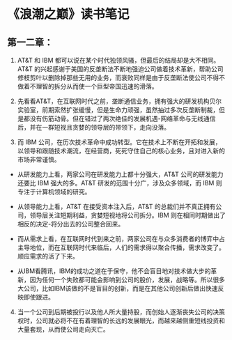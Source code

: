# 《浪潮之巅》读书笔记

## 第一二章：

1. AT&T 和 IBM 都可以说在某个时代独领风骚，但最后的结局却是大不相同。AT&T 的兴起感谢于美国的反垄断法不断地强迫公司做着技术革新，帮助公司修枝剪叶以删除掉那些无用的业务，而衰败同样是由于反垄断法使公司不得不做着不理智的拆分从而使一个巨型帝国迅速的滑落。

2. 先看看AT&T，在互联网时代之前，垄断通信业务，拥有强大的研发机构贝尔实验室，前期索然扩张缓慢，但是生命力顽强，虽然抽过多次反垄断制裁，但是都没有伤筋动骨。但在错过了两次绝佳的发展机遇-网络革命与无线通信后，并在一群短视且贪婪的领导层的带领下，走向没落。

3. 而 IBM 公司，在历次技术革命中成功转型。它在技术上不断在开拓和发展，以领导和跟随技术潮流，在经营商，死死守住自己的核心业务，且对进入新的市场非常谨慎。

- 从研发能力上看，两家公司在研发能力上都十分强大，AT&T 公司的研发能力还要比 IBM 强大的多。AT&T 研发的范围十分广，涉及众多领域，而 IBM 则专注于计算机领域的研究。

- 从领导能力上看，AT&T 在接受资本注入后，AT&T 的总裁们并不真正拥有公司，领导层关注短期利益，贪婪短视地将公司拆分。IBM 则在相同时期做出了相反的决定-将分出去的公司整合回来。

- 而从需求上看，在互联网时代到来之前，两家公司在与众多消费者的博弈中占主导地位，而在互联网时代来临后，人们的需求得以聚合传播，需求改变了。顺应需求的活了下来。

- 从IBM看腾讯，IBM的成功之道在于保守，他不会盲目地对技术做大步的革新，因为任何一个失败都可能会影响到公司的股价，发展，战略等。所以很多大公司，比如IBM该做的不是盲目的创新，而是在其他公司创新后做出快速反映即使跟进。

4. 当一个公司到后期被投行以及他人所大量持股，而创始人逐渐丧失公司的决策权时，公司就必将不在有着理智的长远的发展眼光，而越来越侧重短线投资和大量套现，从而使公司走向灭亡。
